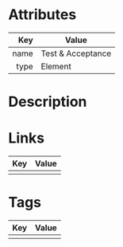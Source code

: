 # Attributes

| Key                       | Value                |
| ------------------------: | -------------------- |
| name                      | Test & Acceptance                 |
| type                      | Element   |

# Description



# Links

| Key                       | Value                |
| ------------------------: | -------------------- |
|                           |                      |

# Tags

| Key                       | Value                |
| ------------------------: | -------------------- |
|                           |                      |